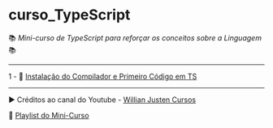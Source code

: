 # curso_TypeScript

:books: *Mini-curso de TypeScript para reforçar os conceitos sobre a Linguagem* :books:


---
1 - :construction: [Instalação do Compilador e Primeiro Código em TS](./01-FirstCode/)

---

:arrow_forward: Créditos ao canal do Youtube - [Willian Justen Cursos](https://www.youtube.com/channel/UCa12brLWzCqnxN0KOyjfmJQ)

:bookmark: [Playlist do Mini-Curso](https://www.youtube.com/playlist?list=PLlAbYrWSYTiPanrzauGa7vMuve7_vnXG_)